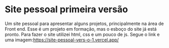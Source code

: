 # Site pessoal primeira versão

Um site pessoal para apresentar alguns projetos, principalmente na área de Front end.
Esse é um projeto em formação, mas o esboço do site já está pronto. Para fazer o site utilizei html, css e um pouco de js. Segue o link e uma imagem:https://site-pessoal-vers-o-1.vercel.app/
